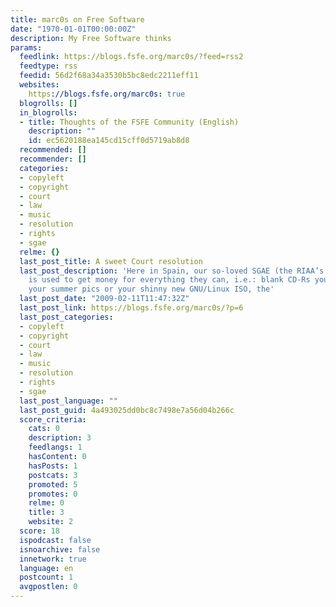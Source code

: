 ```yaml
---
title: marc0s on Free Software
date: "1970-01-01T00:00:00Z"
description: My Free Software thinks
params:
  feedlink: https://blogs.fsfe.org/marc0s/?feed=rss2
  feedtype: rss
  feedid: 56d2f68a34a3530b5bc8edc2211eff11
  websites:
    https://blogs.fsfe.org/marc0s: true
  blogrolls: []
  in_blogrolls:
  - title: Thoughts of the FSFE Community (English)
    description: ""
    id: ec5620188ea145cd15cff0d5719ab8d8
  recommended: []
  recommender: []
  categories:
  - copyleft
  - copyright
  - court
  - law
  - music
  - resolution
  - rights
  - sgae
  relme: {}
  last_post_title: A sweet Court resolution
  last_post_description: 'Here in Spain, our so-loved SGAE (the RIAA’s equivalent),
    is used to get money for everything they can, i.e.: blank CD-Rs you buy for storing
    your summer pics or your shinny new GNU/Linux ISO, the'
  last_post_date: "2009-02-11T11:47:32Z"
  last_post_link: https://blogs.fsfe.org/marc0s/?p=6
  last_post_categories:
  - copyleft
  - copyright
  - court
  - law
  - music
  - resolution
  - rights
  - sgae
  last_post_language: ""
  last_post_guid: 4a493025dd0bc8c7498e7a56d04b266c
  score_criteria:
    cats: 0
    description: 3
    feedlangs: 1
    hasContent: 0
    hasPosts: 1
    postcats: 3
    promoted: 5
    promotes: 0
    relme: 0
    title: 3
    website: 2
  score: 18
  ispodcast: false
  isnoarchive: false
  innetwork: true
  language: en
  postcount: 1
  avgpostlen: 0
---
```

